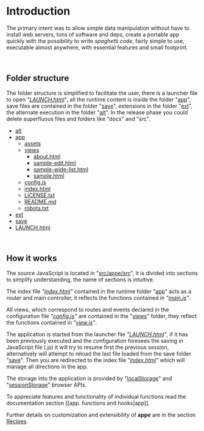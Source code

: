 
# Introduction

The primary intent was to allow simple data manipulation without have to install web servers, tons of software and deps, create a portable app quickly with the possibility to write _spaghetti code_, fairly simple to use, executable almost anywhere, with essential features and small footprint.

 

## Folder structure

The folder structure is simplified to facilitate the user, there is a launcher file to open _"[LAUNCH.html](https://github.com/loltgt/appe/blob/master/LAUNCH.html)"_, all the runtime content is inside the folder "[app](https://github.com/loltgt/appe/blob/master/app)", save files are contained in the folder "[save](https://github.com/loltgt/appe/blob/master/save)", extensions in the folder "[ext](https://github.com/loltgt/appe/blob/master/ext)", the alternate execution in the folder "[alt](https://github.com/loltgt/appe/blob/master/alt)". In the release phase you could delete superfluous files and folders like "docs" and "src".

* [alt](https://github.com/loltgt/appe/blob/master/alt)
* [app](https://github.com/loltgt/appe/blob/master/app)
  * [assets](https://github.com/loltgt/appe/blob/master/app/assets)
  * [views](https://github.com/loltgt/appe/blob/master/app/views)
    * [about.html](https://github.com/loltgt/appe/blob/master/app/views/about.html)
    * [sample-edit.html](https://github.com/loltgt/appe/blob/master/app/views/sample-edit.html)
    * [sample-wide-list.html](https://github.com/loltgt/appe/blob/master/app/views/sample-wide-list.html)
    * [sample.html](https://github.com/loltgt/appe/blob/master/app/views/sample.html)
  * [config.js](https://github.com/loltgt/appe/blob/master/app/config.js)
  * [index.html](https://github.com/loltgt/appe/blob/master/app/index.html)
  * [LICENSE.txt](https://github.com/loltgt/appe/blob/master/app/LICENSE.txt)
  * [README.md](https://github.com/loltgt/appe/blob/master/app/README.md)
  * [robots.txt](https://github.com/loltgt/appe/blob/master/app/robots.txt)
* [ext](https://github.com/loltgt/appe/blob/master/ext)
* [save](https://github.com/loltgt/appe/blob/master/save)
* [LAUNCH.html](https://github.com/loltgt/appe/blob/master/LAUNCH.html)

 

## How it works

The source JavaScript is located in "[src/appe/src](https://github.com/loltgt/appe/blob/master/src/appe/src)", it is divided into sections to simplify understanding, the name of sections is intuitive.

The index file _"[index.html](https://github.com/loltgt/appe/blob/master/app/index.html)"_ contained in the runtime folder "[app](https://github.com/loltgt/appe/blob/master/app)" acts as a router and main controller, it reflects the functions contained in _"[main.js](https://github.com/loltgt/appe/blob/master/src/appe/src/js/main.js)"_.

All views, which correspond to routes and events declared in the configuration file _"[config.js](https://github.com/loltgt/appe/blob/master/app/config.js)"_ are contained in the "[views](https://github.com/loltgt/appe/blob/master/app/views)" folder, they reflect the functions contained in _"[view.js](https://github.com/loltgt/appe/blob/master/src/appe/src/js/view.js)"_.

The application is started from the launcher file _"[LAUNCH.html](https://github.com/loltgt/appe/blob/master/LAUNCH.html)"_, if it has been previously executed and the configuration foresees the saving in JavaScript file (.js) it will try to resume first the previous session, alternatively will attempt to reload the last file loaded from the save folder "[save](https://github.com/loltgt/appe/blob/master/save)". Then you are redirected to the index file _"[index.html](https://github.com/loltgt/appe/blob/master/app/index.html)"_ which will manage all directions in the app.

The storage into the application is provided by "[localStorage](https://html.spec.whatwg.org/multipage/webstorage.html#the-localstorage-attribute)" and "[sessionStorage](https://html.spec.whatwg.org/multipage/webstorage.html#the-sessionstorage-attribute)" browser APIs.

To appreciate features and functionality of individual functions read the documentation section [[app. functions and hooks|app]].

Further details on customization and extensibility of **appe** are in the section [Recipes](Home#Recipes).


